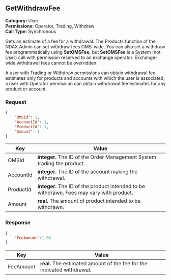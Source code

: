 ## GetWithdrawFee

**Category:** User<br />**Permissions:** Operator, Trading, Withdraw<br />**Call Type:** Synchronous

Gets an estimate of a fee for a withdrawal. The Products function of the NDAX Admin can set withdraw fees OMS-wide. You can also set a withdraw fee programmatically using **SetOMSFee,** but **SetOMSFee** is a System (not User) call with permission reserved to an exchange operator. Exchange-wide withdrawal fees cannot be overridden.

A user with Trading or Withdraw permissions can obtain withdrawal fee estimates only for products and accounts with which the user is associated; a user with Operator permission can obtain withdrawal fee estimates for any product or account.

### Request

```json
{
    "OMSId": 1,
    "AccountId": 1,
    "ProductId": 1,
    "Amount": 1
}
```

| Key       | Value                                                        |
| --------- | ------------------------------------------------------------ |
| OMSId     | **integer.** The ID of the Order Management System trading the product. |
| AccountId | **integer.** The ID of the account making the withdrawal.    |
| ProductId | **integer.** The ID of the product intended to be withdrawn. Fees may vary with product. |
| Amount    | **real.** The amount of product intended to be withdrawn.    |

### Response

```json
{
    "FeeAmount":1.06
}
```

| Key       | Value                                                        |
| --------- | ------------------------------------------------------------ |
| FeeAmount | **real.** The estimated amount of the fee for the indicated withdrawal. |


